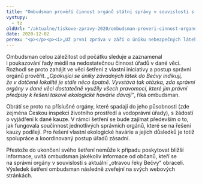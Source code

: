 ```yaml
---
title: "Ombudsman prověří činnost orgánů státní správy v souvislosti s úniky závadných látek do řeky Bečvy"
vystupy:
  - tz
oldUrl: "/aktualne/tiskove-zpravy-2020/ombudsman-proveri-cinnost-organu-statni-spravy-v-souvislosti-s-uniky-zavadnych-latek-do"
date: 2020-12-02
perex: "<p></p><p><i>„Už první zpráva v září o úniku nebezpečných látek do Bečvy mne zasáhla, jako snad každého v zemi. Nejen jako ombudsman, ale i jako aktivní rybář jsem byl otřesen závažností a rozsahem vzniklé situace. Věřil jsem, že příslušné správní orgány budou postupovat v souladu se zákony a učiní bezodkladně veškeré kroky k okamžité nápravě a prošetření věci tak, aby se v žádném případě situace neopakovala. Rozpačité informace, které se o postupu úřadů v médiích objevují, a dnešní zpráva o dalším úniku neznámé látky, která způsobila další úhyn ryb, mne však přesvědčují o tom, že je třeba se činností úřadů v této věci zabývat,“</i> vysvětluje ombudsman Stanislav Křeček své rozhodnutí zahájit šetření z vlastní iniciativy (odkazuje na <a href=\"https://www.novinky.cz/domaci/clanek/do-zdecimovane-becvy-opet-unikla-neznama-latka-hynou-ryby-40343968#dop_ab_variant=0&amp;dop_req_id=J327XCqlENw-202012021000&amp;dop_source_zone_name=novinky.sznhp.box&amp;source=hp&amp;seq_no=1&amp;utm_campaign=&amp;utm_medium=z-boxiku&amp;utm_source=www.seznam.cz\" target=\"_blank\">aktuální zprávu z médií</a>).</p>"
---
```


<!-- imported from the old website -->

<p>Ombudsman celou záležitost od počátku sleduje a zaznamenal i poukazování řady médií na nedostatečnou činnost úřadů v dané věci. Rozhodl se proto zahájit ve věci šetření z vlastní iniciativy a postup správní orgánů prověřit. <i>„Opakující se úniky závadných látek do Bečvy indikují, že v dotčené lokalitě je stále něco špatně. Vyvstává tak otázka, zda správní orgány v dané věci dostatečně využily všech pravomocí, které jim právní předpisy k řešení takové ekologické havárie dávají“</i>, říká ombudsman.</p> <p>Obrátí se proto na příslušné orgány, které spadají do jeho působnosti (zde zejména Českou inspekci životního prostředí a vodoprávní úřady), s žádostí o vyjádření k dané kauze. V rámci šetření se bude zajímat především o to, jak fungovala součinnost jednotlivých správních orgánů, které se na řešení kauzy podílejí. Pro řešení vlastní ekologické havárie a jejích důsledků je totiž spolupráce a koordinovaný postup úřadů zásadní. </p> <p>Přestože do ukončení svého šetření nemůže k případu poskytovat bližší informace, uvítá ombudsman jakékoliv informace od občanů, kteří se na správní orgány v souvislosti s aktuální „otravou řeky Bečvy“ obraceli. Výsledek šetření ombudsman následně zveřejní na svých webových stránkách.</p>
